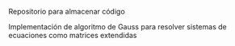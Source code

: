 Repositorio para almacenar código

Implementación de algoritmo de Gauss para resolver sistemas de ecuaciones como matrices extendidas
